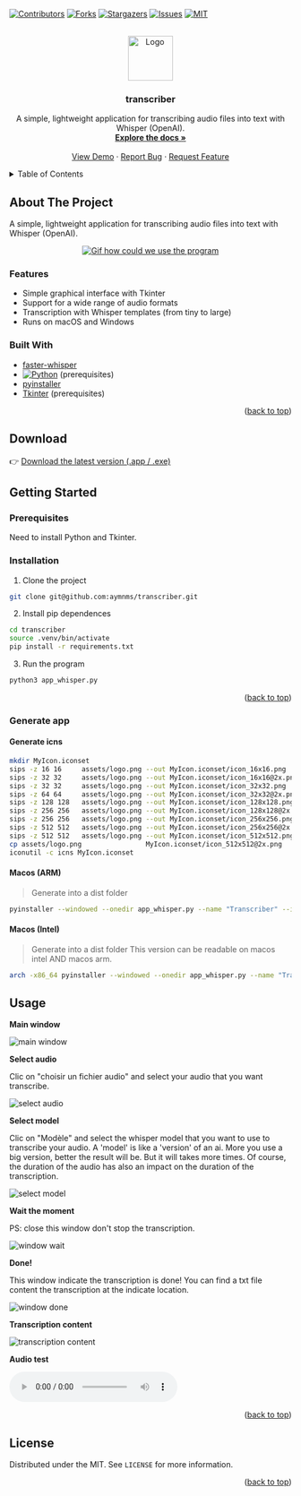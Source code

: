 <!-- Improved compatibility of back to top link: See: https://github.com/othneildrew/Best-README-Template/pull/73 -->
<a id="readme-top"></a>
<!--
*** Thanks for checking out the Best-README-Template. If you have a suggestion
*** that would make this better, please fork the repo and create a pull request
*** or simply open an issue with the tag "enhancement".
*** Don't forget to give the project a star!
*** Thanks again! Now go create something AMAZING! :D
-->



<!-- PROJECT SHIELDS -->
<!--
*** I'm using markdown "reference style" links for readability.
*** Reference links are enclosed in brackets [ ] instead of parentheses ( ).
*** See the bottom of this document for the declaration of the reference variables
*** for contributors-url, forks-url, etc. This is an optional, concise syntax you may use.
*** https://www.markdownguide.org/basic-syntax/#reference-style-links
-->
[![Contributors][contributors-shield]][contributors-url]
[![Forks][forks-shield]][forks-url]
[![Stargazers][stars-shield]][stars-url]
[![Issues][issues-shield]][issues-url]
[![MIT][license-shield]][license-url]



<!-- PROJECT LOGO -->
<br />
<div align="center">
  <a href="https://github.com/aymnms/transcriber">
    <img src="assets/logo.png" alt="Logo" width="80" height="80">
  </a>

<h3 align="center">transcriber</h3>

  <p align="center">
    A simple, lightweight application for transcribing audio files into text with Whisper (OpenAI).
    <br />
    <a href="https://github.com/aymnms/transcriber"><strong>Explore the docs »</strong></a>
    <br />
    <br />
    <a href="https://github.com/aymnms/transcriber">View Demo</a>
    &middot;
    <a href="https://github.com/aymnms/transcriber/issues/new?labels=bug&template=bug-report---.md">Report Bug</a>
    &middot;
    <a href="https://github.com/aymnms/transcriber/issues/new?labels=enhancement&template=feature-request---.md">Request Feature</a>
  </p>
</div>



<!-- TABLE OF CONTENTS -->
<details>
  <summary>Table of Contents</summary>
  <ol>
    <li>
      <a href="#about-the-project">About The Project</a>
      <ul>
        <li><a href="#built-with">Built With</a></li>
      </ul>
    </li>
    <li>
      <a href="#download">Download last version</a>
    </li>
    <li>
      <a href="#getting-started">Getting Started</a>
      <ul>
        <li><a href="#prerequisites">Prerequisites</a></li>
        <li><a href="#installation">Installation</a></li>
      </ul>
    </li>
    <li><a href="#usage">Usage</a></li>
    <li><a href="#license">License</a></li>
  </ol>
</details>



<!-- ABOUT THE PROJECT -->
## About The Project

A simple, lightweight application for transcribing audio files into text with Whisper (OpenAI).

<div align="center">
  <a href="https://github.com/aymnms/transcriber">
    <img src="assets/gif/screen-recording.gif" alt="Gif how could we use the program">
  </a>
</div>

### Features

- Simple graphical interface with Tkinter
- Support for a wide range of audio formats
- Transcription with Whisper templates (from tiny to large)
- Runs on macOS and Windows


### Built With

* [faster-whisper](https://github.com/SYSTRAN/faster-whisper)
* [![Python][Python]][Python-url]  (prerequisites)
* [pyinstaller](https://pyinstaller.org/en/stable/)
* [Tkinter](https://docs.python.org/3/library/tkinter.html) (prerequisites)

<p align="right">(<a href="#readme-top">back to top</a>)</p>


## Download

👉 [Download the latest version (.app / .exe)](https://github.com/aymnms/transcriber/releases)

<!-- GETTING STARTED -->
## Getting Started

### Prerequisites

Need to install Python and Tkinter.

### Installation

1. Clone the project

```bash
git clone git@github.com:aymnms/transcriber.git
```

2. Install pip dependences

```bash
cd transcriber
source .venv/bin/activate
pip install -r requirements.txt
```

3. Run the program

```bash
python3 app_whisper.py
```

<p align="right">(<a href="#readme-top">back to top</a>)</p>


### Generate app

#### Generate icns

```bash
mkdir MyIcon.iconset
sips -z 16 16     assets/logo.png --out MyIcon.iconset/icon_16x16.png
sips -z 32 32     assets/logo.png --out MyIcon.iconset/icon_16x16@2x.png
sips -z 32 32     assets/logo.png --out MyIcon.iconset/icon_32x32.png
sips -z 64 64     assets/logo.png --out MyIcon.iconset/icon_32x32@2x.png
sips -z 128 128   assets/logo.png --out MyIcon.iconset/icon_128x128.png
sips -z 256 256   assets/logo.png --out MyIcon.iconset/icon_128x128@2x.png
sips -z 256 256   assets/logo.png --out MyIcon.iconset/icon_256x256.png
sips -z 512 512   assets/logo.png --out MyIcon.iconset/icon_256x256@2x.png
sips -z 512 512   assets/logo.png --out MyIcon.iconset/icon_512x512.png
cp assets/logo.png                MyIcon.iconset/icon_512x512@2x.png
iconutil -c icns MyIcon.iconset
```

#### Macos (ARM)

> Generate into a dist folder
```bash
pyinstaller --windowed --onedir app_whisper.py --name "Transcriber" --icon assets/MyIcon.icns
```

#### Macos (Intel)

> Generate into a dist folder
> This version can be readable on macos intel AND macos arm.
```bash
arch -x86_64 pyinstaller --windowed --onedir app_whisper.py --name "Transcriber" --icon assets/MyIcon.icns
```

<!-- USAGE EXAMPLES -->

## Usage

**Main window**

![main window](assets/screenshots/1.png)

**Select audio**

Clic on "choisir un fichier audio" and select your audio that you want transcribe.

![select audio](assets/screenshots/2.png)

**Select model**

Clic on "Modèle" and select the whisper model that you want to use to transcribe your audio. A 'model' is like a 'version' of an ai. More you use a big version, better the result will be. But it will takes more times. Of course, the duration of the audio has also an impact on the duration of the transcription.

![select model](assets/screenshots/3.png)

**Wait the moment**

PS: close this window don't stop the transcription.

![window wait](assets/screenshots/4.png)

**Done!**

This window indicate the transcription is done! You can find a txt file content the transcription at the indicate location.

![window done](assets/screenshots/5.png)

**Transcription content**

![transcription content](assets/screenshots/6.png)

**Audio test**

![audio](assets/audios/NewRecording.m4a)

<p align="right">(<a href="#readme-top">back to top</a>)</p>

<!-- LICENSE -->
## License

Distributed under the MIT. See `LICENSE` for more information.

<p align="right">(<a href="#readme-top">back to top</a>)</p>


<!-- MARKDOWN LINKS & IMAGES -->
<!-- https://www.markdownguide.org/basic-syntax/#reference-style-links -->
[contributors-shield]: https://img.shields.io/github/contributors/aymnms/transcriber.svg?style=for-the-badge
[contributors-url]: https://github.com/aymnms/transcriber/graphs/contributors
[forks-shield]: https://img.shields.io/github/forks/aymnms/transcriber.svg?style=for-the-badge
[forks-url]: https://github.com/aymnms/transcriber/network/members
[stars-shield]: https://img.shields.io/github/stars/aymnms/transcriber.svg?style=for-the-badge
[stars-url]: https://github.com/aymnms/transcriber/stargazers
[issues-shield]: https://img.shields.io/github/issues/aymnms/transcriber.svg?style=for-the-badge
[issues-url]: https://github.com/aymnms/transcriber/issues
[license-shield]: https://img.shields.io/github/license/aymnms/transcriber.svg?style=for-the-badge
[license-url]: https://github.com/aymnms/transcriber/blob/master/LICENSE
[Python]: https://img.shields.io/badge/Python-3776AB?style=for-the-badge&logo=python&logoColor=white
[Python-url]: https://www.python.org/
